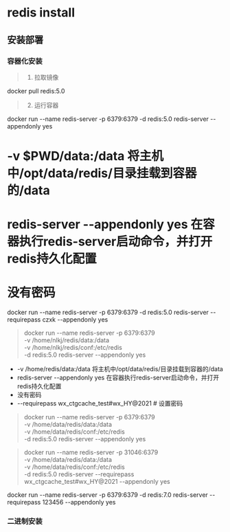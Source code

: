 # redis install

## 安装部署

### 容器化安装

> 1. 拉取镜像

docker pull redis:5.0

> 2. 运行容器

docker run --name redis-server -p 6379:6379 -d redis:5.0 redis-server --appendonly yes

  # -v $PWD/data:/data 将主机中/opt/data/redis/目录挂载到容器的/data
  # redis-server --appendonly yes 在容器执行redis-server启动命令，并打开redis持久化配置
  # 没有密码

docker run --name redis-server -p 6379:6379 -d redis:5.0 redis-server --requirepass czxk --appendonly yes

> docker run --name redis-server -p 6379:6379 \
    -v /home/nlkj/redis/data:/data \
    -v /home/nlkj/redis/conf:/etc/redis \
    -d redis:5.0 redis-server --appendonly yes

  - -v /home/redis/data:/data 将主机中/opt/data/redis/目录挂载到容器的/data
  - redis-server --appendonly yes 在容器执行redis-server启动命令，并打开redis持久化配置
  - 没有密码
  - --requirepass wx_ctgcache_test#wx_HY@2021 # 设置密码

> docker run --name redis-server -p 6379:6379 \
    -v /home/data/redis/data:/data \
    -v /home/data/redis/conf:/etc/redis \
    -d redis:5.0 redis-server --appendonly yes

> docker run --name redis-server -p 31046:6379 \
    -v /home/data/redis/data:/data \
    -v /home/data/redis/conf:/etc/redis \
    -d redis:5.0 redis-server --requirepass wx_ctgcache_test#wx_HY@2021 --appendonly yes


docker run --name redis-server -p 6379:6379 -d redis:7.0 redis-server --requirepass 123456 --appendonly yes


### 二进制安装












